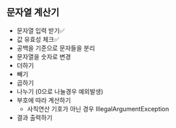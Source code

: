 ## 문자열 계산기

- 문자열 입력 받기✅
- 값 유효성 체크✅
- 공백을 기준으로 문자들을 분리
- 문자열을 숫자로 변경
- 더하기
- 빼기
- 곱하기
- 나누기 (0으로 나눌경우 예외발생)
- 부호에 따라 계산하기
  - 사칙연산 기호가 아닌 경우 IllegalArgumentException
- 결과 출력하기
